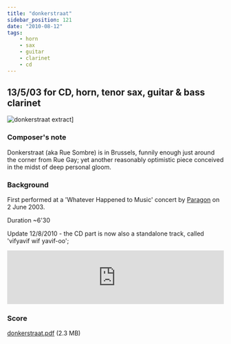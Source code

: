 ```yaml
---
title: "donkerstraat"
sidebar_position: 121
date: "2010-08-12"
tags:
    - horn
    - sax
    - guitar
    - clarinet
    - cd
---
```


## 13/5/03 for CD, horn, tenor sax, guitar & bass clarinet

![](/img/donker.png "donkerstraat extract")]

### Composer's note

Donkerstraat (aka Rue Sombre) is in Brussels, funnily enough just around the corner from Rue Gay; yet another reasonably optimistic piece conceived in the midst of deep personal gloom.

### Background

First performed at a 'Whatever Happened to Music' concert by [Paragon](https://www.paragon-music.org/) on 2 June 2003.

Duration ~6'30

Update 12/8/2010 - the CD part is now also a standalone track, called 'vifyavif wif yavif-oo';

<iframe width="100%" height="125" scrolling="no" frameborder="no" allow="autoplay" src="https://w.soundcloud.com/player/?url=https%3A//api.soundcloud.com/tracks/4559375&color=%23ff5500&auto_play=false&hide_related=false&show_comments=true&show_user=true&show_reposts=false&show_teaser=true&visual=true"></iframe>

### Score

[donkerstraat.pdf](/img/donkerstraat.pdf) (2.3 MB)